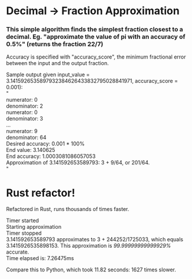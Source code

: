 # Decimal -> Fraction Approximation

### This simple algorithm finds the simplest fraction closest to a decimal. Eg. "approximate the value of pi with an accuracy of 0.5%" (returns the fraction 22/7)

Accuracy is specified with "accuracy_score", the minimum fractional error
between the input and the output fraction.    

Sample output given input_value = 3.1415926535897932384626433832795028841971, accuracy_score = 0.001):    
"    
numerator:  0    
denominator:  2    
numerator:  0    
denominator:  3        
...    
numerator:  9    
denominator:  64    
Desired accuracy: 0.001 * 100%    
End value: 3.140625    
End accuracy: 1.0003081086057053    
Approximation of 3.141592653589793: 3 + 9/64, or 201/64.    
"

# Rust refactor!
Refactored in Rust, runs thousands of times faster.

Timer started    
Starting approximation    
Timer stopped    
3.141592653589793 approximates to 3 + 244252/1725033, which equals 3.1415926535898153. This approximation is *99.99999999999929%* accurate.    
Time elapsed is: 7.26475ms    

Compare this to Python, which took 11.82 seconds: 1627 times slower.
